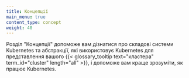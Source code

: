```yaml
---
title: Концепції
main_menu: true
content_type: concept
weight: 40
---
```


<!-- overview -->

Розділ "Концепції" допоможе вам дізнатися про складові системи Kubernetes та абстракції, які використовує Kubernetes для представлення вашого {{< glossary_tooltip text="кластера" term_id="cluster" length="all" >}}, і допоможе вам краще зрозуміти, як працює Kubernetes.

<!-- body -->
